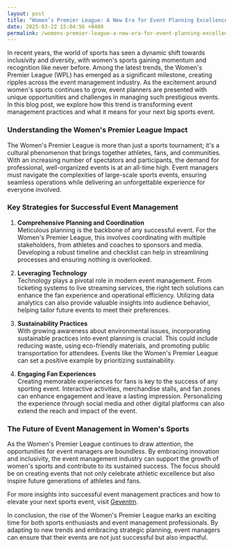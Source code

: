 ```yaml
---
layout: post
title: "Women’s Premier League: A New Era for Event Planning Excellence"
date: 2025-03-22 15:04:56 +0400
permalink: /womens-premier-league-a-new-era-for-event-planning-excellence/
---
```



In recent years, the world of sports has seen a dynamic shift towards inclusivity and diversity, with women's sports gaining momentum and recognition like never before. Among the latest trends, the Women's Premier League (WPL) has emerged as a significant milestone, creating ripples across the event management industry. As the excitement around women's sports continues to grow, event planners are presented with unique opportunities and challenges in managing such prestigious events. In this blog post, we explore how this trend is transforming event management practices and what it means for your next big sports event.

### Understanding the Women's Premier League Impact

The Women's Premier League is more than just a sports tournament; it's a cultural phenomenon that brings together athletes, fans, and communities. With an increasing number of spectators and participants, the demand for professional, well-organized events is at an all-time high. Event managers must navigate the complexities of large-scale sports events, ensuring seamless operations while delivering an unforgettable experience for everyone involved.

### Key Strategies for Successful Event Management

1. **Comprehensive Planning and Coordination**  
   Meticulous planning is the backbone of any successful event. For the Women's Premier League, this involves coordinating with multiple stakeholders, from athletes and coaches to sponsors and media. Developing a robust timeline and checklist can help in streamlining processes and ensuring nothing is overlooked.

2. **Leveraging Technology**  
   Technology plays a pivotal role in modern event management. From ticketing systems to live streaming services, the right tech solutions can enhance the fan experience and operational efficiency. Utilizing data analytics can also provide valuable insights into audience behavior, helping tailor future events to meet their preferences.

3. **Sustainability Practices**  
   With growing awareness about environmental issues, incorporating sustainable practices into event planning is crucial. This could include reducing waste, using eco-friendly materials, and promoting public transportation for attendees. Events like the Women's Premier League can set a positive example by prioritizing sustainability.

4. **Engaging Fan Experiences**  
   Creating memorable experiences for fans is key to the success of any sporting event. Interactive activities, merchandise stalls, and fan zones can enhance engagement and leave a lasting impression. Personalizing the experience through social media and other digital platforms can also extend the reach and impact of the event.

### The Future of Event Management in Women's Sports

As the Women's Premier League continues to draw attention, the opportunities for event managers are boundless. By embracing innovation and inclusivity, the event management industry can support the growth of women's sports and contribute to its sustained success. The focus should be on creating events that not only celebrate athletic excellence but also inspire future generations of athletes and fans.

For more insights into successful event management practices and how to elevate your next sports event, visit [Geventm](https://geventm.com/).

In conclusion, the rise of the Women's Premier League marks an exciting time for both sports enthusiasts and event management professionals. By adapting to new trends and embracing strategic planning, event managers can ensure that their events are not just successful but also impactful.